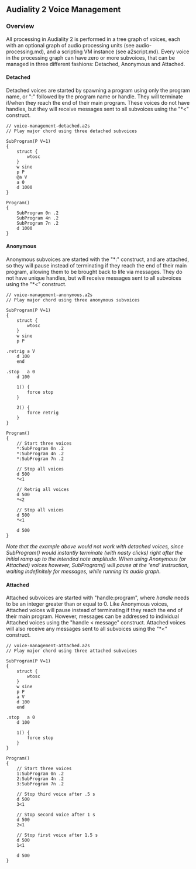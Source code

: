 
## Audiality 2 Voice Management

### Overview
All processing in Audiality 2 is performed in a tree graph of voices, each with an optional graph of audio processing units (see audio-processing.md), and a scripting VM instance (see a2script.md). Every voice in the processing graph can have zero or more subvoices, that can be managed in three different fashions: Detached, Anonymous and Attached.

#### Detached
Detached voices are started by spawning a program using only the program name, or ":" followed by the program name or handle. They will terminate if/when they reach the end of their main program. These voices do not have handles, but they will receive messages sent to all subvoices using the "\*<" construct.
```
// voice-management-detached.a2s
// Play major chord using three detached subvoices

SubProgram(P V=1)
{
	struct {
		wtosc
	}
	w sine
	p P
	@a V
	a 0
	d 1000
}

Program()
{
	SubProgram 0n .2
	SubProgram 4n .2
	SubProgram 7n .2
	d 1000
}
```

#### Anonymous
Anonymous subvoices are started with the "\*:" construct, and are attached, so they will pause instead of terminating if they reach the end of their main program, allowing them to be brought back to life via messages. They do not have unique handles, but will receive messages sent to all subvoices using the "\*<" construct.
```
// voice-management-anonymous.a2s
// Play major chord using three anonymous subvoices

SubProgram(P V=1)
{
	struct {
		wtosc
	}
	w sine
	p P

.retrig	a V
	d 100
	end

.stop	a 0
	d 100

	1() {
		force stop
	}

	2() {
		force retrig
	}
}

Program()
{
	// Start three voices
	*:SubProgram 0n .2
	*:SubProgram 4n .2
	*:SubProgram 7n .2

	// Stop all voices
	d 500
	*<1

	// Retrig all voices
	d 500
	*<2

	// Stop all voices
	d 500
	*<1

	d 500
}
```
*Note that the example above would not work with detached voices, since SubProgram() would instantly terminate (with nasty clicks) right after the initial ramp up to the intended note amplitude. When using Anonymous (or Attached) voices however, SubProgram() will pause at the 'end' instruction, waiting indefinitely for messages, while running its audio graph.*

#### Attached
Attached subvoices are started with "handle:program", where *handle* needs to be an integer greater than or equal to 0. Like Anonymous voices, Attached voices will pause instead of terminating if they reach the end of their main program. However, messages can be addressed to individual Attached voices using the "handle < message" construct. Attached voices will also receive any messages sent to all subvoices using the "\*<" construct.
```
// voice-management-attached.a2s
// Play major chord using three attached subvoices

SubProgram(P V=1)
{
	struct {
		wtosc
	}
	w sine
	p P
	a V
	d 100
	end

.stop	a 0
	d 100

	1() {
		force stop
	}
}

Program()
{
	// Start three voices
	1:SubProgram 0n .2
	2:SubProgram 4n .2
	3:SubProgram 7n .2

	// Stop third voice after .5 s
	d 500
	3<1

	// Stop second voice after 1 s
	d 500
	2<1

	// Stop first voice after 1.5 s
	d 500
	1<1

	d 500
}
```
